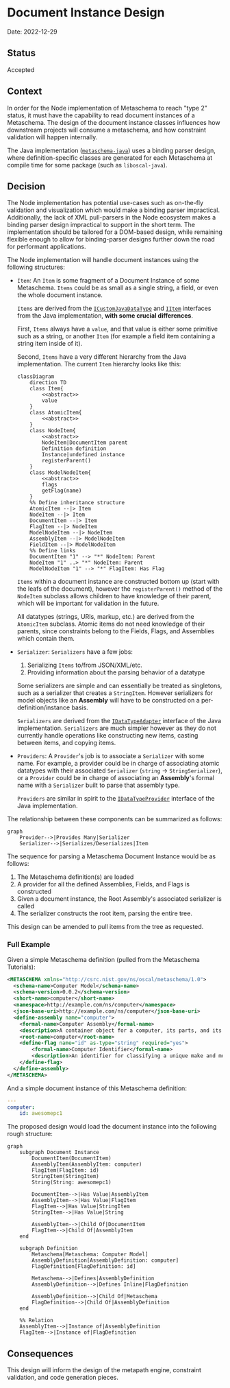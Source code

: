 # Document Instance Design

Date: 2022-12-29

## Status

Accepted

## Context

In order for the Node implementation of Metaschema to reach "type 2" status, it must have the capability to read document instances of a Metaschema.
The design of the document instance classes influences how downstream projects will consume a metaschema, and how constraint validation will happen internally.

The Java implementation ([`metaschema-java`](https://github.com/usnistgov/metaschema-java)) uses a binding parser design, where definition-specific classes are generated for each Metaschema at compile time for some package (such as `liboscal-java`).

## Decision

The Node implementation has potential use-cases such as on-the-fly validation and visualization which would make a binding parser impractical.
Additionally, the lack of XML pull-parsers in the Node ecosystem makes a binding parser design impractical to support in the short term.
The implementation should be tailored for a DOM-based design, while remaining flexible enough to allow for binding-parser designs further down the road for performant applications.

The Node implementation will handle document instances using the following structures:

-   `Item`: An `Item` is some fragment of a Document Instance of some Metaschema.
    `Items` could be as small as a single string, a field, or even the whole document instance.

    `Items` are derived from the [`ICustomJavaDataType`](https://github.com/usnistgov/metaschema-java/blob/main/metaschema-model-common/src/main/java/gov/nist/secauto/metaschema/model/common/datatype/ICustomJavaDataType.java) and [`IItem`](https://github.com/usnistgov/metaschema-java/blob/main/metaschema-model-common/src/main/java/gov/nist/secauto/metaschema/model/common/metapath/item/IItem.java) interfaces from the Java implementation, **with some crucial differences**.

    First, `Items` always have a `value`, and that value is either some primitive such as a string, or another `Item` (for example a field item containing a string item inside of it).

    Second, `Items` have a very different hierarchy from the Java implementation. The current `Item` hierarchy looks like this:

    ```mermaid
    classDiagram
        direction TD
        class Item{
            <<abstract>>
            value
        }
        class AtomicItem{
            <<abstract>>
        }
        class NodeItem{
            <<abstract>>
            NodeItem|DocumentItem parent
            Definition definition
            Instance|undefined instance
            registerParent()
        }
        class ModelNodeItem{
            <<abstract>>
            flags
            getFlag(name)
        }
        %% Define inheritance structure
        AtomicItem --|> Item
        NodeItem --|> Item
        DocumentItem --|> Item
        FlagItem --|> NodeItem
        ModelNodeItem --|> NodeItem
        AssemblyItem --|> ModelNodeItem
        FieldItem --|> ModelNodeItem
        %% Define links
        DocumentItem "1" --> "*" NodeItem: Parent
        NodeItem "1" ..> "*" NodeItem: Parent
        ModelNodeItem "1" --> "*" FlagItem: Has Flag
    ```

    `Items` within a document instance are constructed bottom up (start with the leafs of the document), however the `registerParent()` method of the `NodeItem` subclass allows children to have knowledge of their parent, which will be important for validation in the future.

    All datatypes (strings, URIs, markup, etc.) are derived from the `AtomicItem` subclass.
    Atomic items do not need knowledge of their parents, since constraints belong to the Fields, Flags, and Assemblies which contain them.

-   `Serializer`: `Serializers` have a few jobs:

    1. Serializing `Items` to/from JSON/XML/etc.
    1. Providing information about the parsing behavior of a datatype

    Some serializers are simple and can essentially be treated as singletons, such as a serializer that creates a `StringItem`.
    However serializers for model objects like an **Assembly** will have to be constructed on a per-definition/instance basis.

    `Serializers` are derived from the [`IDataTypeAdapter`](https://github.com/usnistgov/metaschema-java/blob/main/metaschema-model-common/src/main/java/gov/nist/secauto/metaschema/model/common/datatype/IDataTypeAdapter.java) interface of the Java implementation.
    `Serializers` are much simpler however as they do not currently handle operations like constructing new items, casting between items, and copying items.

-   `Providers`: A `Provider`'s job is to associate a `Serializer` with some name.
    For example, a provider could be in charge of associating atomic datatypes with their associated `Serializer` (`string` -> `StringSerializer`), or a `Provider` could be in charge of associating an **Assembly**'s formal name with a `Serializer` built to parse that assembly type.

    `Providers` are similar in spirit to the [`IDataTypeProvider`](https://github.com/usnistgov/metaschema-java/blob/main/metaschema-model-common/src/main/java/gov/nist/secauto/metaschema/model/common/datatype/IDataTypeProvider.java) interface of the Java implementation.

The relationship between these components can be summarized as follows:

```mermaid
graph
    Provider-->|Provides Many|Serializer
    Serializer-->|Serializes/Deserializes|Item
```

The sequence for parsing a Metaschema Document Instance would be as follows:

1. The Metaschema definition(s) are loaded
2. A provider for all the defined Assemblies, Fields, and Flags is constructed
3. Given a document instance, the Root Assembly's associated serializer is called
4. The serializer constructs the root item, parsing the entire tree.

This design can be amended to pull items from the tree as requested.

### Full Example

Given a simple Metaschema definition (pulled from the Metaschema Tutorials):

<!-- TODO: Add a link to the tutorial once it is published -->

```xml
<METASCHEMA xmlns="http://csrc.nist.gov/ns/oscal/metaschema/1.0">
  <schema-name>Computer Model</schema-name>
  <schema-version>0.0.2</schema-version>
  <short-name>computer</short-name>
  <namespace>http://example.com/ns/computer</namespace>
  <json-base-uri>http://example.com/ns/computer</json-base-uri>
  <define-assembly name="computer">
    <formal-name>Computer Assembly</formal-name>
    <description>A container object for a computer, its parts, and its sub-parts.</description>
    <root-name>computer</root-name>
    <define-flag name="id" as-type="string" required="yes">
        <formal-name>Computer Identifier</formal-name>
        <description>An identifier for classifying a unique make and model of computer.</description>
    </define-flag>
  </define-assembly>
</METASCHEMA>
```

And a simple document instance of this Metaschema definition:

```yaml
---
computer:
    id: awesomepc1
```

The proposed design would load the document instance into the following rough structure:

```mermaid
graph
    subgraph Document Instance
        DocumentItem(DocumentItem)
        AssemblyItem(AssemblyItem: computer)
        FlagItem(FlagItem: id)
        StringItem(StringItem)
        String(String: awesomepc1)

        DocumentItem-->|Has Value|AssemblyItem
        AssemblyItem-->|Has Value|FlagItem
        FlagItem-->|Has Value|StringItem
        StringItem-->|Has Value|String

        AssemblyItem-->|Child Of|DocumentItem
        FlagItem-->|Child Of|AssemblyItem
    end

    subgraph Definition
        Metaschema[Metaschema: Computer Model]
        AssemblyDefinition[AssemblyDefinition: computer]
        FlagDefinition[FlagDefinition: id]

        Metaschema-->|Defines|AssemblyDefinition
        AssemblyDefinition-->|Defines Inline|FlagDefinition

        AssemblyDefinition-->|Child Of|Metaschema
        FlagDefinition-->|Child Of|AssemblyDefinition
    end

    %% Relation
    AssemblyItem-->|Instance of|AssemblyDefinition
    FlagItem-->|Instance of|FlagDefinition
```

## Consequences

This design will inform the design of the metapath engine, constraint validation, and code generation pieces.
